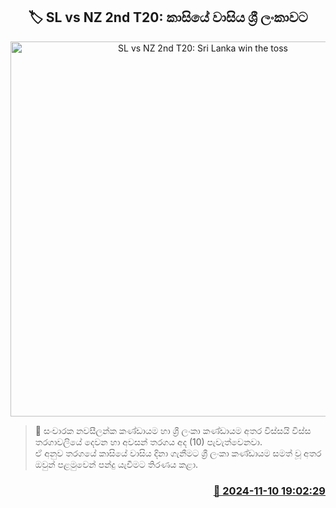 <p align='center'><b><h2 align='center' title='SL vs NZ 2nd T20: Sri Lanka win the toss'>🏷 SL vs NZ 2nd T20: කාසියේ වාසිය ශ්‍රී ලංකාවට</h2></b></p>
<p align='center'><img src='https://helakuru.sgp1.cdn.digitaloceanspaces.com/esana/images/lib/sl-vs-nz-1st-t20.jpg' width='600' alt='SL vs NZ 2nd T20: Sri Lanka win the toss'></p>

>📝 සංචාරක නවසීලන්ක කණ්ඩායම හා ශ්‍රී ලංකා කණ්ඩායම අතර විස්සයි විස්ස තරගාවලියේ දෙවන හා අවසන් තරගය අද (10) පැවැත්වෙනවා.<br>ඒ අනුව තරගයේ කාසියේ වාසිය දිනා ගැනීමට ශ්‍රී ලංකා කණ්ඩායම සමත් වූ අතර ඔවුන් පළමුවෙන් පන්දු යැවීමට තිරණය කළා.<br>

<h3 align='right'><a href='https://www.helakuru.lk/esana/p/104903/'>📅 2024-11-10 19:02:29</a></h3>
